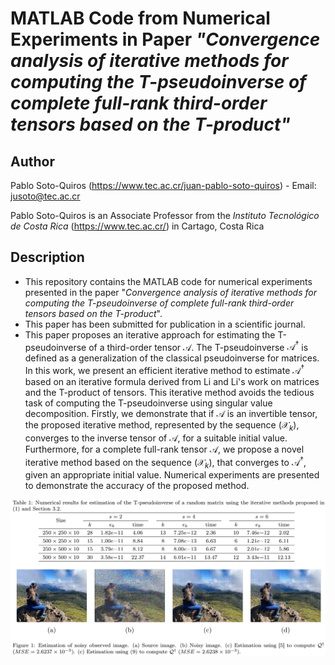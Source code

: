 # MATLAB Code from Numerical Experiments in Paper *"Convergence analysis of iterative methods for computing the T-pseudoinverse of complete full-rank third-order tensors based on the T-product"*

## Author

Pablo Soto-Quiros (https://www.tec.ac.cr/juan-pablo-soto-quiros) - Email: jusoto@tec.ac.cr

Pablo Soto-Quiros is an Associate Professor from the *Instituto Tecnológico de Costa Rica* (https://www.tec.ac.cr/) in Cartago, Costa Rica


## Description

* This repository contains the MATLAB code for numerical experiments presented in the paper "*Convergence analysis of iterative methods for computing the T-pseudoinverse
of complete full-rank third-order tensors based on the T-product*". 
* This paper has been submitted for publication in a scientific journal. 
* This paper proposes an iterative approach for estimating the T-pseudoinverse of a third-order tensor $\mathcal{A}$. The T-pseudoinverse $\mathcal{A}^\dagger$ is defined as a generalization of the classical pseudoinverse for matrices. In this work, we present an efficient iterative method to estimate $\mathcal{A}^\dagger$ based on an iterative formula derived from Li and Li's work on matrices and the T-product of tensors. This iterative method avoids the tedious task of computing the T-pseudoinverse using singular value decomposition. Firstly, we demonstrate that if $\mathcal{A}$ is an invertible tensor, the proposed iterative method, represented by the sequence $(\mathcal{X}_k)$, converges to the inverse tensor of $\mathcal{A}$, for a suitable initial value. Furthermore, for a complete full-rank tensor $\mathcal{A}$, we propose a novel iterative method based on the sequence $(\mathcal{X}_k)$, that converges to $\mathcal{A}^\dagger$, given an appropriate initial value. Numerical experiments are presented to demonstrate the accuracy of the proposed method.

<p align="center"><img width="1200" src="https://github.com/jusotoTEC/iterativeTpseudoinverse/blob/main/img/img1.png"></p>
